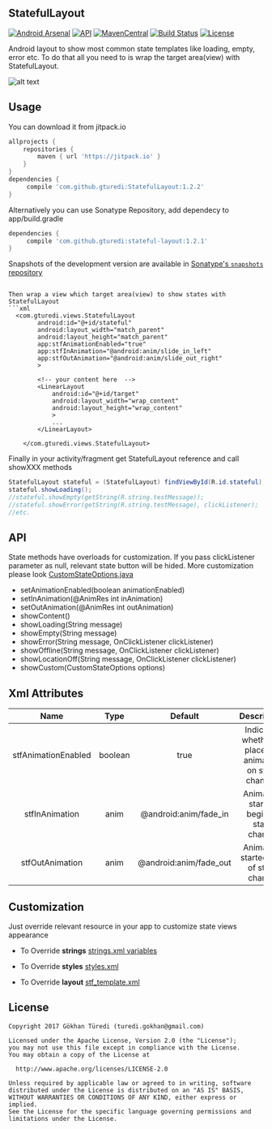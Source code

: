 ## StatefulLayout

[![Android Arsenal](https://img.shields.io/badge/Android%20Arsenal-StatefulLayout-brightgreen.svg?style=flat)](https://android-arsenal.com/details/1/5325)  [![API](https://img.shields.io/badge/API-14%2B-brightgreen.svg?style=flat)](https://android-arsenal.com/api?level=14)  [![MavenCentral](https://maven-badges.herokuapp.com/maven-central/com.github.gturedi/stateful-layout/badge.svg?style=flat)](https://oss.sonatype.org/content/repositories/releases/com/github/gturedi/stateful-layout/)  [![Build Status](https://travis-ci.org/gturedi/StatefulLayout.svg?branch=master)](https://travis-ci.org/gturedi/StatefulLayout)  [![License](http://img.shields.io/:license-apache-blue.svg)](http://www.apache.org/licenses/LICENSE-2.0.html)

Android layout to show most common state templates like loading, empty, error etc. To do that all you need to is wrap 
the target area(view) with StatefulLayout.

![alt text](sample.gif)

## Usage
You can download it from jitpack.io
```groovy
allprojects {
    repositories {
        maven { url 'https://jitpack.io' }
    }
}
dependencies {
     compile 'com.github.gturedi:StatefulLayout:1.2.2'
}
```

Alternatively you can use Sonatype Repository, add dependecy to app/build.gradle
```groovy
dependencies {
     compile 'com.github.gturedi:stateful-layout:1.2.1'
}
```
Snapshots of the development version are available in [Sonatype's `snapshots` repository](https://oss.sonatype.org/content/repositories/snapshots/com/github/gturedi)

```

Then wrap a view which target area(view) to show states with StatefulLayout
```xml
  <com.gturedi.views.StatefulLayout
        android:id="@+id/stateful"
        android:layout_width="match_parent"
        android:layout_height="match_parent"
        app:stfAnimationEnabled="true"
        app:stfInAnimation="@android:anim/slide_in_left"
        app:stfOutAnimation="@android:anim/slide_out_right"
        >
    
        <!-- your content here  -->
        <LinearLayout
            android:id="@+id/target"
            android:layout_width="wrap_content"
            android:layout_height="wrap_content"
            >
            ...
        </LinearLayout>

    </com.gturedi.views.StatefulLayout>
```

Finally in your activity/fragment get StatefulLayout reference and call showXXX methods
```java
StatefulLayout stateful = (StatefulLayout) findViewById(R.id.stateful);
stateful.showLoading();
//stateful.showEmpty(getString(R.string.testMessage));
//stateful.showError(getString(R.string.testMessage), clickListener);
//etc.
```

## API
State methods have overloads for customization. If you pass clickListener parameter as null, relevant state button 
will be hided. More customization please look [CustomStateOptions.java](library/src/main/java/com/gturedi/views/CustomStateOptions.java)

- setAnimationEnabled(boolean animationEnabled)
- setInAnimation(@AnimRes int inAnimation)
- setOutAnimation(@AnimRes int outAnimation)
- showContent()
- showLoading(String message)
- showEmpty(String message)
- showError(String message, OnClickListener clickListener)
- showOffline(String message, OnClickListener clickListener)
- showLocationOff(String message, OnClickListener clickListener)
- showCustom(CustomStateOptions options)

## Xml Attributes
| Name | Type | Default | Description |
|:----:|:----:|:-------:|:-----------:|
| stfAnimationEnabled | boolean | true | Indicates whether to place the animation on state changes |
| stfInAnimation | anim | @android:anim/fade_in | Animation started begin of state change |
| stfOutAnimation | anim | @android:anim/fade_out | Animation started end of state change |

## Customization
Just override relevant resource in your app to customize state views appearance

- To Override **strings** [strings.xml variables](library/src/main/res/values/strings.xml)

- To Override **styles** [styles.xml](library/src/main/res/values/styles.xml)

- To Override **layout** [stf_template.xml](library/src/main/res/layout/stf_template.xml)

## License
    Copyright 2017 Gökhan Türedi (turedi.gokhan@gmail.com)
    
    Licensed under the Apache License, Version 2.0 (the "License");
    you may not use this file except in compliance with the License.
    You may obtain a copy of the License at
    
      http://www.apache.org/licenses/LICENSE-2.0
    
    Unless required by applicable law or agreed to in writing, software
    distributed under the License is distributed on an "AS IS" BASIS,
    WITHOUT WARRANTIES OR CONDITIONS OF ANY KIND, either express or implied.
    See the License for the specific language governing permissions and
    limitations under the License.

